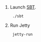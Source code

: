 1. Launch [SBT](http://code.google.com/p/simple-build-tool).

        ./sbt

2. Run Jetty

        jetty-run

